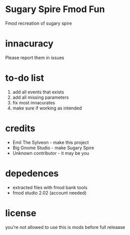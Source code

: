 # Sugary Spire Fmod Fun
Fmod recreation of sugary spire
# innacuracy
Please report them in issues
# to-do list
1. add all events that exists
2. add all missing parameters
3. fix most innacurates
4. make sure if working as intended
# credits
* Emil The Sylveon - make this project
* Big Gnome Studio - make Sugary Spire
* Unknown contributor - it may be you
# depedences
* extracted files with fmod bank tools
* fmod studio 2.02 (account needed)
# license
you're not allowed to use this is mods before full releaase

